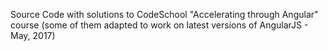 Source Code with solutions to CodeSchool "Accelerating through Angular" course
(some of them adapted to work on latest versions of AngularJS - May, 2017)
